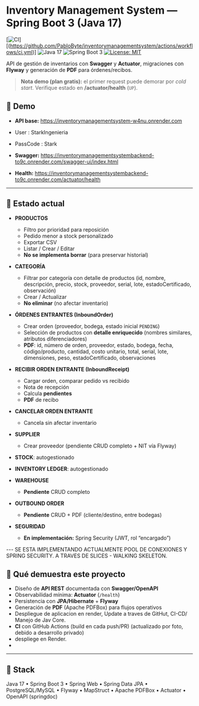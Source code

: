 # Inventory Management System — Spring Boot 3 (Java 17)

[![CI](https://github.com/PabloByte/inventorymanagementsystem/actions/workflows/ci.yml/badge.svg)]
[(https://github.com/PabloByte/inventorymanagementsystem/actions/workflows/ci.yml)]
![Java 17](https://img.shields.io/badge/Java-17-red)
![Spring Boot 3](https://img.shields.io/badge/Spring_Boot-3.x-brightgreen)
[![License: MIT](https://img.shields.io/badge/License-MIT-yellow.svg)](LICENSE)

API de gestión de inventarios con **Swagger** y **Actuator**, migraciones con **Flyway** y generación de **PDF** para órdenes/recibos.

> **Nota demo (plan gratis):** el primer request puede demorar por *cold start*. Verifique estado en **/actuator/health** (`UP`).

## 🚀 Demo
- **API base:** https://inventorymanagementsystem-w4nu.onrender.com

- User : StarkIngenieria
- PassCode :  Stark
- **Swagger:** https://inventorymanagementsystembackend-to9c.onrender.com/swagger-ui/index.html
- **Health:** https://inventorymanagementsystembackend-to9c.onrender.com/actuator/health



---

## 📌 Estado actual 
- **PRODUCTOS**
  - Filtro por prioridad para reposición
  - Pedido menor a stock personalizado
  - Exportar CSV
  - Listar / Crear / Editar  
  - **No se implementa borrar** (para preservar historial)

- **CATEGORÍA**
  - Filtrar por categoría con detalle de productos (id, nombre, descripción, precio, stock, proveedor, serial, lote, estadoCertificado, observación)
  - Crear / Actualizar  
  - **No eliminar** (no afectar inventario)

- **ÓRDENES ENTRANTES (InboundOrder)**
  - Crear orden (proveedor, bodega, estado inicial `PENDING`)
  - Selección de productos con **detalle enriquecido** (nombres similares, atributos diferenciadores)
  - **PDF**: id, número de orden, proveedor, estado, bodega, fecha, código/producto, cantidad, costo unitario, total, serial, lote, dimensiones, peso, estadoCertificado, observaciones

- **RECIBIR ORDEN ENTRANTE (InboundReceipt)**
  - Cargar orden, comparar pedido vs recibido
  - Nota de recepción
  - Calcula **pendientes**
  - **PDF** de recibo

- **CANCELAR ORDEN ENTRANTE**
  - Cancela sin afectar inventario

- **SUPPLIER**
  - Crear proveedor (pendiente CRUD completo + NIT vía Flyway)

- **STOCK**: autogestionado  
- **INVENTORY LEDGER**: autogestionado

- **WAREHOUSE**
  - **Pendiente** CRUD completo

- **OUTBOUND ORDER**
  - **Pendiente** CRUD + PDF (cliente/destino, entre bodegas)

- **SEGURIDAD**
  - **En implementación:** Spring Security (JWT, rol “encargado”)

--- SE ESTA IMPLEMENTANDO ACTUALMENTE POOL DE CONEXIONES Y SPRING SECURITY. A TRAVES DE SLICES - WALKING SKELETON.

## 🧠 Qué demuestra este proyecto
- Diseño de **API REST** documentada con **Swagger/OpenAPI**
- Observabilidad mínima: **Actuator** (`/health`) 
- Persistencia con **JPA/Hibernate** + **Flyway**
- Generación de **PDF** (Apache PDFBox) para flujos operativos
- Despliegue de aplicacion en render, Update a traves de GitHut, CI-CD/ Manejo de Jav Core.
- **CI** con GitHub Actions (build en cada push/PR) (actualizado por foto, debido a desarrollo privado)
- despliege en Render. 
- 

---

## 🧱 Stack
Java 17 • Spring Boot 3 • Spring Web • Spring Data JPA • PostgreSQL/MySQL • Flyway • MapStruct • Apache PDFBox • Actuator • OpenAPI (springdoc)




